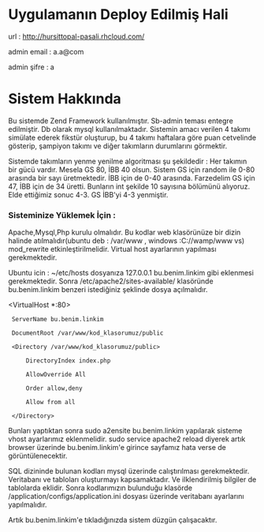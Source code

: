 # Uygulamanın Deploy Edilmiş Hali
  url : http://hursittopal-pasali.rhcloud.com/
  
  admin email : a.a@com

  admin şifre : a


# Sistem Hakkında

Bu sistemde Zend Framework kullanılmıştır. Sb-admin teması entegre edilmiştir. 
Db olarak mysql kullanılmaktadır. Sistemin amacı verilen 4 takımı simülate
ederek fikstür oluşturup, bu 4 takımı haftalara göre puan cetvelinde gösterip,
şampiyon takımı ve diğer takımların durumlarını görmektir.

Sistemde takımların yenme yenilme algoritması şu şekildedir :
 Her takımın bir gücü vardır. Mesela GS 80, İBB 40 olsun. Sistem GS için random ile 0-80 arasında bir sayı
 üretmektedir. İBB için de 0-40 arasında. Farzedelim GS için 47, İBB için de 34 üretti. Bunların int şekilde 10 sayısına bölümünü alıyoruz. Elde ettiğimiz sonuc 4-3. GS İBB'yi 4-3 yenmiştir.

### Sisteminize Yüklemek İçin :
  Apache,Mysql,Php kurulu olmalıdır.
  Bu kodlar web klasörünüze bir dizin halinde atılmalıdır(ubuntu deb : /var/www , windows :C://wamp/www vs)
  mod_rewrite etkinleştirilmelidir.
  Virtual host ayarlarının yapılması gerekmektedir.
  
  Ubuntu icin :
   ~/etc/hosts dosyanıza 127.0.0.1	bu.benim.linkim gibi eklenmesi gerekmektedir.
   Sonra /etc/apache2/sites-available/ klasöründe bu.benim.linkim benzeri istediğiniz şeklinde dosya açılmalıdır.
  
  <VirtualHost *:80>
  
     ServerName bu.benim.linkim
  
     DocumentRoot /var/www/kod_klasorumuz/public
  
     <Directory /var/www/kod_klasorumuz/public>
  
         DirectoryIndex index.php
  
         AllowOverride All
  
         Order allow,deny
  
         Allow from all
  
     </Directory>
  
  </VirtualHost>
  
 Bunları yaptıktan sonra sudo a2ensite bu.benim.linkim yapılarak sisteme vhost ayarlarımız eklenmelidir. sudo service apache2 reload   diyerek artık browser üzerinde bu.benim.linkim'e girince sayfamız hata verse de görüntülenecektir.
 
SQL dizininde bulunan kodları mysql üzerinde calıştırılması gerekmektedir. Veritabanı ve tabloları oluşturmayı kapsamaktadır. Ve ilklendirilmiş bilgiler de tablolarda eklidir.
Sonra kodlarımızın bulunduğu klasörde /application/configs/application.ini dosyası üzerinde veritabanı ayarlarını yapılmalıdır. 

Artık bu.benim.linkim'e tıkladığınızda sistem düzgün çalışacaktır.
